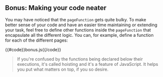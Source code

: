 ## [](#bonus) Bonus: Making your code neater
You may have noticed that the `pageFunction` gets quite bulky. To make better sense of your code and have an easier
time maintaining or extending your task, feel free to define other functions inside the `pageFunction`
that encapsulate all the different logic. You can, for example, define a function for each of the different pages:

{{#code}}bonus.js{{/code}}

> If you're confused by the functions being declared below their executions, it's called hoisting and it's a feature
of JavaScript. It helps you put what matters on top, if you so desire.
